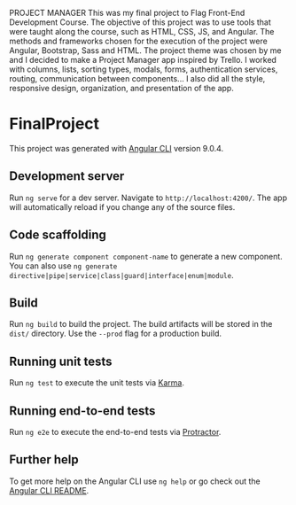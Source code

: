 PROJECT MANAGER
This was my final project to Flag Front-End Development Course.
The objective of this project was to use tools that were taught along the course, such as HTML, CSS, JS, and Angular. The methods and frameworks chosen for the execution of the project were Angular, Bootstrap, Sass and HTML.
The project theme was chosen by me and I decided to make a Project Manager app inspired by Trello. I worked with columns, lists, sorting types, modals, forms, authentication services, routing, communication between components... I also did all the style, responsive design, organization, and presentation of the app.

# FinalProject

This project was generated with [Angular CLI](https://github.com/angular/angular-cli) version 9.0.4.

## Development server

Run `ng serve` for a dev server. Navigate to `http://localhost:4200/`. The app will automatically reload if you change any of the source files.

## Code scaffolding

Run `ng generate component component-name` to generate a new component. You can also use `ng generate directive|pipe|service|class|guard|interface|enum|module`.

## Build

Run `ng build` to build the project. The build artifacts will be stored in the `dist/` directory. Use the `--prod` flag for a production build.

## Running unit tests

Run `ng test` to execute the unit tests via [Karma](https://karma-runner.github.io).

## Running end-to-end tests

Run `ng e2e` to execute the end-to-end tests via [Protractor](http://www.protractortest.org/).

## Further help

To get more help on the Angular CLI use `ng help` or go check out the [Angular CLI README](https://github.com/angular/angular-cli/blob/master/README.md).
